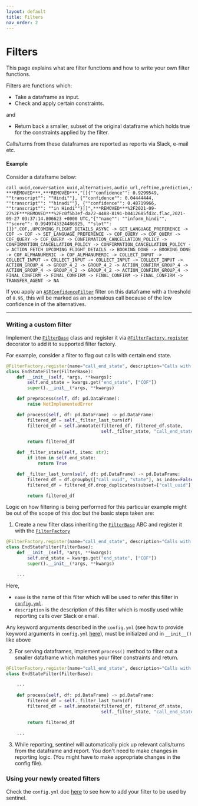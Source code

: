 ```yaml
---
layout: default
title: Filters
nav_order: 2
---
```


# Filters

This page explains what are filter functions and how to write your own filter
functions.

Filters are functions which:
- Take a dataframe as input.
- Check and apply certain constraints.

and
- Return back a smaller, subset of the original dataframe which holds true for
  the constraints applied by the filter.
  
Calls/turns from these dataframes are reported as reports via Slack, e-mail
etc.


#### Example

Consider a dataframe below:

```
call_uuid,conversation_uuid,alternatives,audio_url,reftime,prediction,state,call_duration,state_transitions
***REMOVED***,***REMOVED***,"[[{""confidence"": 0.9299549, ""transcript"": ""Hindi""}, {""confidence"": 0.04444444, ""transcript"": ""hinadi""}, {""confidence"": 0.48719966, ""transcript"": ""in Hindi""}]]",***REMOVED***%2F2021-09-27%2F***REMOVED***%2Fc0f5b3ef-da72-4488-8191-b0412685fd3c.flac,2021-09-27 03:37:14.806623 +0000 UTC,"{""name"": ""inform_hindi"", ""score"": 0.9949743324486925, ""slot"": []}",COF,,UPCOMING_FLIGHT_DETAILS_ASYNC -> GET_LANGUAGE_PREFERENCE -> COF -> COF -> SET_LANGUAGE_PREFERENCE -> COF_QUERY -> COF_QUERY -> COF_QUERY -> COF_QUERY -> CONFIRMATION_CANCELLATION_POLICY -> CONFIRMATION_CANCELLATION_POLICY -> CONFIRMATION_CANCELLATION_POLICY -> ACTION_FETCH_UPCOMING_FLIGHT_DETAILS -> BOOKING_DONE -> BOOKING_DONE -> COF_ALPHANUMERIC -> COF_ALPHANUMERIC -> COLLECT_INPUT -> COLLECT_INPUT -> COLLECT_INPUT -> COLLECT_INPUT -> COLLECT_INPUT -> ACTION_GROUP_4 -> GROUP_4_2 -> GROUP_4_2 -> ACTION_CONFIRM_GROUP_4 -> ACTION_GROUP_4 -> GROUP_4_2 -> GROUP_4_2 -> ACTION_CONFIRM_GROUP_4 -> FINAL_CONFIRM -> FINAL_CONFIRM -> FINAL_CONFIRM -> FINAL_CONFIRM -> TRANSFER_AGENT -> NA
```

If you apply an [`ASRConfidenceFilter`](./) filter on this dataframe with a
threshold of `0.95`, this will be marked as an anomalous call because of the
low confidence in of the alternatives.

---

### Writing a custom filter

Implement the [`FilterBase`](./) class and register it via
[`@FilterFactory.register`](./) decorator to add it to supported filter factory.

For example, consider a filter to flag out calls with certain end state.

```python
@FilterFactory.register(name="call_end_state", description="Calls with a particular end state")
class EndStateFilter(FilterBase):
    def __init__(self, *args, **kwargs):
        self.end_state = kwargs.get("end_state", ["COF"])
        super().__init__(*args, **kwargs)

    def preprocess(self, df: pd.DataFrame):
        raise NotImplementedError

    def process(self, df: pd.DataFrame) -> pd.DataFrame:
        filtered_df = self._filter_last_turn(df)
        filtered_df = self.annotate(filtered_df, filtered_df.state,
                                    self._filter_state, "call_end_state")

        return filtered_df

    def _filter_state(self, item: str):
        if item in self.end_state:
            return True

    def _filter_last_turn(self, df: pd.DataFrame) -> pd.DataFrame:
        filtered_df = df.groupby(["call_uuid", "state"], as_index=False).first()
        filtered_df = filtered_df.drop_duplicates(subset=["call_uuid"], keep="last")

        return filtered_df
```

Logic on how filtering is being performed for this particular example might be
out of the scope of this doc but the basic steps taken are:

1. Create a new filter class inheriting the [`FilterBase`](./) ABC and register it
   with the [`FilterFactory`](./)

```python
@FilterFactory.register(name="call_end_state", description="Calls with a particular end state")
class EndStateFilter(FilterBase):
    def __init__(self, *args, **kwargs):
        self.end_state = kwargs.get("end_state", ["COF"])
        super().__init__(*args, **kwargs)

    ...
```
Here,

- `name` is the name of this filter which will be used to refer this filter in [`config.yml`](./).
- `description` is the description of this filter which is mostly used while
  reporting calls over Slack or email.

Any keyword arguments described in the `config.yml` (see how to provide keyword
arguments in `config.yml` [here](./)), must be initialzed and in `__init__()`
like above

2. For serving dataframes, implement `process()` method to filter out a smaller
   dataframe which matches your filter constraints and return.

```python
@FilterFactory.register(name="call_end_state", description="Calls with a particular end state")
class EndStateFilter(FilterBase):

    ...
    
    def process(self, df: pd.DataFrame) -> pd.DataFrame:
        filtered_df = self._filter_last_turn(df)
        filtered_df = self.annotate(filtered_df, filtered_df.state,
                                    self._filter_state, "call_end_state")

        return filtered_df
        
    ...
```


3. While reporting, sentinel will automatically pick up relevant calls/turns
   from the dataframe and report. You don't need to make changes in reporting
   logic. (You might have to make appropriate changes in the config file).

### Using your newly created filters

Check the `config.yml` doc [here](./) to see how to add your filter to be used
by sentinel.
